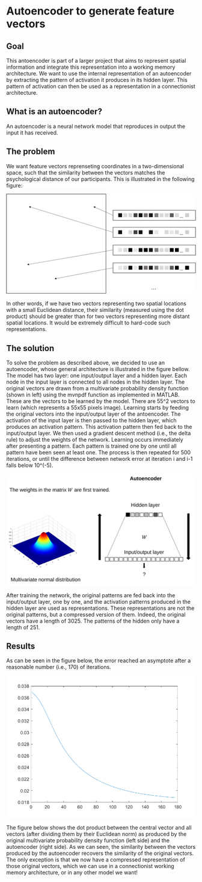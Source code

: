 # Autoencoder to generate feature vectors

## Goal

This antoencoder is part of a larger project that aims to represent spatial information and integrate this representation into a working memory architecture.
We want to use the internal representation of an autoencoder by extracting the pattern of activation it produces in its hidden layer. This pattern of activation can then be used as a representation in a connectionist architecture.

## What is an autoencoder?

An autoencoder is a neural network model that reproduces in output the input it has received.

## The problem

We want feature vectors reprenseting coordinates in a two-dimensional space, such that the similarity between the vectors matches the psychological distance of our participants. This is illustrated in the following figure:

![](img/problem.svg)

In other words, if we have two vectors representing two spatial locations with a small Euclidean distance, their similarity (measured using the dot product) should be greater than for two vectors representing more distant spatial locations. It would be extremely difficult to hard-code such representations.

## The solution

To solve the problem as described above, we decided to use an autoencoder, whose general architecture is illustrated in the figure bellow. The model has two layer: one input/output layer and a hidden layer. Each node in the input layer is connected to all nodes in the hidden layer.
The original vectors are drawn from a multivariate probability density function (shown in left) using the mvnpdf function as implemented in MATLAB. These are the vectors to be learned by the model. There are 55^2 vectors to learn (which represents a 55x55 pixels image).
Learning starts by feeding the original vectors into the input/output layer of the antoencoder. The activation of the input layer is then passed to the hidden layer, which produces an activation pattern. This activation pattern then fed back to the input/output layer. We then used a gradient descent method (i.e., the delta rule) to adjust the weights of the network. Learning occurs immediately after presenting a pattern. Each pattern is trained one by one until all pattern have been seen at least one. The process is then repeated for 500 iterations, or until the difference between network error at iteration i and i-1 falls below 10^(-5).

![](img/architecture.svg)

After training the network, the original patterns are fed back into the input/output layer, one by one, and the activation patterns produced in the hidden layer are used as representations. These representations are not the original patterns, but a compressed version of them. Indeed, the original vectors have a length of 3025. The patterns of the hidden only have a length of 251.

## Results

As can be seen in the figure below, the error reached an asymptote after a reasonable number (i.e., 170) of iterations. 

![](img/error.png)

The figure below shows the dot product between the central vector and all vectors (after dividing them by their Euclidean norm) as produced by the original multivariate probability density function (left side) and the autoencoder (right side). As we can seen, the similarity between the vectors produced by the autoencoder recovers the similarity of the original vectors. The only exception is that we now have a compressed representation of those original vectors, which we can use in a connectionist working memory architecture, or in any other model we want!